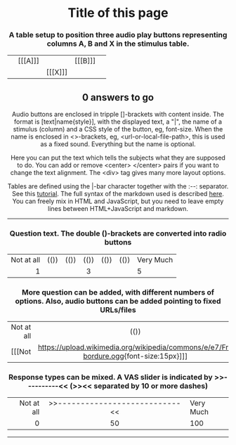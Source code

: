 
<center>

# Title of this page

### A table setup to position three audio play buttons representing columns A, B and X in the stimulus table. 

|    |            |             |              |     |
| -: | -------:  | :------:  |  :-------  | :- |
|    | [[[A]]]   |             | [[[B]]]    |      |
|    |            |   [[[X]]]  |              |       |

[//comment]: // "Do not change the items between <>-brackets, unless you know what you are doing."
[//comment]: // "You can change the '0 answers to go' text, but leave a 0 (or any number)"
<h2>
<div id="StimulusNumberText">0 answers to go</div>
</h2>

[//comment]: // "End of No Change"

</center>
<center>
Audio buttons are enclosed in tripple []-brackets with content inside. The format is [text|name{style}], with the displayed text, a "|", the name of a stimulus (column) and a CSS style of the button, eg, font-size. When the name is enclosed in &lt;&gt;-brackets, eg, &lt;url-or-local-file-path&gt;, this is used as a fixed sound. Everything but the name is optional.

Here you can put the text which tells the subjects what they are supposed to do. You can add or remove &lt;center&gt; &lt;/center&gt; pairs if you want to change the text alignment. The &lt;div&gt; tag gives many more layout options.

Tables are defined using the |-bar character together with the :--: separator. See this [tutorial](https://htmlmarkdown.com/syntax/markdown-tables/). The full syntax of the markdown used is described [here](https://markdown-it.github.io/). You can freely mix in HTML and JavaScript, but you need to leave empty lines between HTML+JavaScript and markdown.

</center>

---------------------------

<center>


### Question text. The double ()-brackets are converted into radio buttons
|                 |        |        |        |        |        |                     |
| ----------: | :---: | :---: | :---: | :---: | :---: | :------------- |
| Not at all |  (()) | (()) | (())  | (())  | (()) |  Very Much  |
|           1    |        |        |   3   |        |       |     5              |

### More question can be added, with different numbers of options. Also, audio buttons can be added pointing to fixed URLs/files
|                 |        |        |         |        |        |        |         |                     |
| ----------: | :---: | :---: | :---:  | :---: | :---: | :---: | :---: | :------------- |
| Not at all |  (()) | (()) | (())   | (()) | (())  | (())  |  (())  |  Very Much |
| [[[Not|<https://upload.wikimedia.org/wikipedia/commons/e/e7/Fr-bordure.ogg>{font-size:15px}]]]   |        |        |         |   [[[+/-|<https://upload.wikimedia.org/wikipedia/commons/d/db/En-uk-illustrate.ogg>{font-size:15px}]]]  |        |        |           |   [[[Very|<https://upload.wikimedia.org/wikipedia/commons/6/62/De-Aluminium.ogg>{font-size:15px}]]]   |

### Response types can be mixed. A VAS slider is indicated by &gt;&gt;----------&lt;&lt; (&gt;&gt;&lt;&lt; separated by 10 or more dashes)

|                   |                                                 |                      |
| ------------: | :----------------------------------: | :-------------- |
| Not at all   |  >>---------------------------<<  |   Very Much  |
|           0      |                         50                      |         100          |


</center>



---------------------------

[//comment]: # "These are internal parameters for the experiment and visible texts not in this Markdown"
[//parameter]: # "ExperimentAcronym:name_without_spaces"
[//parameter]: # "PracticeItems:4"
[//parameter]: # "ShuffleStimuli:true"
[//parameter]: # "RandomizeAB:false"
[//buttontext]: # "NextText:Next"
[//buttontext]: # "NextAlertText:Please, listen to the recordings and answer the questions first"
[//buttontext]: # "ReadyText:Ready"
[//buttontext]: # "PlayText:Play"
[//buttontext]: # "RestartPageText:Restart"
[//buttontext]: # "SaveButtonText:Save Results"
[//buttontext]: # "SaveText:Please, click XXSaveButtonTextXX and store the file"
[//tooltiptext]: # "ToolTipPlay:Play sound"
[//tooltiptext]: # "ToolTipNext:Go to next item"
[//tooltiptext]: # "ToolTipReady:Ready, please save results"
[//tooltiptext]: # "ToolTipRestart:Start a new experiment session"
[//tooltiptext]: # "ToolTipSave:Save the answer to a file"
[//comment]: # "----------"
[//comment]: # "These are stimuli for this experiment"
[//stimulus0]: # "A,B,X"
[//stimulus1]: # "https://upload.wikimedia.org/wikipedia/commons/6/62/De-Aluminium.ogg,https://upload.wikimedia.org/wikipedia/commons/e/e7/Fr-bordure.ogg,https://upload.wikimedia.org/wikipedia/commons/d/db/En-uk-illustrate.ogg"
[//comment]: # "----------"
